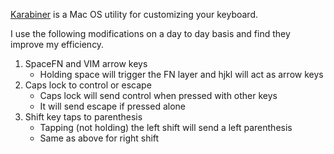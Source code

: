 [Karabiner](https://pqrs.org/osx/karabiner/index.html) is a Mac OS utility for customizing your keyboard.

I use the following modifications on a day to day basis and find they improve my efficiency.

1. SpaceFN and VIM arrow keys
    * Holding space will trigger the FN layer and hjkl will act as arrow keys
2. Caps lock to control or escape
    * Caps lock will send control when pressed with other keys
    * It will send escape if pressed alone
3. Shift key taps to parenthesis
    * Tapping (not holding) the left shift will send a left parenthesis
    * Same as above for right shift
